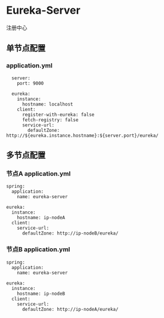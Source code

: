 # Eureka-Server
注册中心

## 单节点配置
### application.yml
```
  server:
    port: 9000
  
  eureka:
    instance:
      hostname: localhost
    client:
      register-with-eureka: false
      fetch-registry: false
      service-url:
        defaultZone: http://${eureka.instance.hostname}:${server.port}/eureka/
```

## 多节点配置
### 节点A application.yml
```
spring:
  application:
    name: eureka-server

eureka:
  instance:
    hostname: ip-nodeA
  client:
    service-url:
      defaultZone: http://ip-nodeB/eureka/
```

### 节点B application.yml
```
spring:
  application:
    name: eureka-server

eureka:
  instance:
    hostname: ip-nodeB
  client:
    service-url:
      defaultZone: http://ip-nodeA/eureka/
```